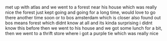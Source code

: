 met up with atlas and we went to a forest near his house which was really nice 
the forest just kept going and going for a long time, would love to go there another time soon or to bos amsterdam which is closer 
also found out bos means forest which didnt know at all and its kinda surprising i didnt know this before
then we went to his house and we got some lunch for a bit, then we went to a thrift store where i got a purple tie which was really nice 
